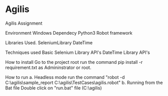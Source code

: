 # Agilis
Agilis Assignment

Environment
	Windows
Dependecy
	Python3
	Robot framework

Libraries Used.
	SeleniumLibrary
	DateTime

Techniques used
	Basic Selenium Library API's
	DateTime Library API's

How to install
	Go to the project root
	run the command pip install -r requirement.txt as Admininstrator or root.

How to run
  a. Headless mode
    run the command "robot -d C:\agilis\sample_report  C:\agilis\TestCases\agilis.robot"
  b. Running from the Bat file
    Double click on "run.bat" file (C:\agilis)
